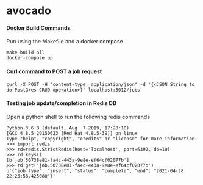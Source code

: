 # avocado

#### Docker Build Commands

Run using the Makefile and a docker compose
```
make build-all
docker-compose up
```
#### Curl command to POST a job request

```
curl -X POST -H "content-type: application/json" -d '{<JSON String to do PostGres CRUD operation>}' localhost:5012/jobs
```

#### Testing job update/completion in Redis DB

Open a python shell to run the following redis commands

```
Python 3.6.8 (default, Aug  7 2019, 17:28:10)
[GCC 4.8.5 20150623 (Red Hat 4.8.5-39)] on linux
Type "help", "copyright", "credits" or "license" for more information.
>>> import redis
>>> rd=redis.StrictRedis(host='localhost', port=6392, db=10)
>>> rd.keys()
[b'job.50738e81-fa4c-443a-9e8e-ef64cf02077b']
>>> rd.get('job.50738e81-fa4c-443a-9e8e-ef64cf02077b')
b'{"job_type": "insert", "status": "complete", "end": "2021-04-28 22:25:56.425080"}'
```
